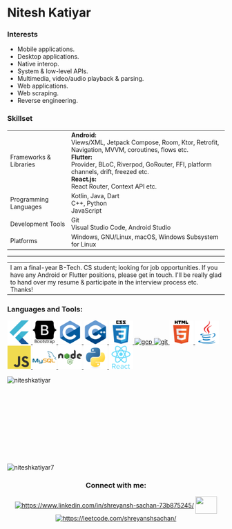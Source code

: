 # Nitesh Katiyar


### Interests

- Mobile applications.
- Desktop applications.
- Native interop.
- System & low-level APIs.
- Multimedia, video/audio playback & parsing.
- Web applications.
- Web scraping.
- Reverse engineering.


### Skillset

<table>
  <tr>
    <td>Frameworks & Libraries</td>
    <td>
      <strong>Android: </strong><br>
      Views/XML, Jetpack Compose, Room, Ktor, Retrofit, Navigation, MVVM, coroutines, flows etc.
      <br>
      <strong>Flutter: </strong><br>
      Provider, BLoC, Riverpod, GoRouter, FFI, platform channels, drift, freezed etc.
      <br>
      <strong>React.js: </strong><br>
      React Router, Context API etc.
      <br>
    </td>
  </tr>
  <tr>
    <td>Programming Languages</td>
    <td>
      Kotlin, Java, Dart
      <br>
      C++, Python
      <br>
      JavaScript
    </td>
  </tr>
  <tr>
    <td>Development Tools</td>
    <td>
      Git
      <br>
      Visual Studio Code, Android Studio
    </td>
  </tr>
  <tr>
    <td>Platforms</td>
    <td>
      Windows, GNU/Linux, macOS, Windows Subsystem for Linux
    </td>
  </tr>
</table>

<hr>

<table>
  <tr>
    <td>
      I am a final-year B-Tech. CS student; looking for job opportunities. If you have any Android or Flutter positions, please get in touch. I'll be really glad to hand over my resume & participate in the interview process etc.<br>
      Thanks!
    </td>
  </tr>
</table>





<h3 align="left">Languages and Tools:</h3>
<p align="left">

  <a href="https://flutter.com" target="_blank" rel="noreferrer"> <img src="https://raw.githubusercontent.com/devicons/devicon/master/icons/flutter/flutter-original.svg" alt="flutter" width="55" height="55"/> </a>
  <a href="https://getbootstrap.com" target="_blank" rel="noreferrer"> <img src="https://raw.githubusercontent.com/devicons/devicon/master/icons/bootstrap/bootstrap-plain-wordmark.svg" alt="bootstrap" width="55" height="55"/> </a> 
<a href="https://www.cprogramming.com/" target="_blank" rel="noreferrer"> <img src="https://raw.githubusercontent.com/devicons/devicon/master/icons/c/c-original.svg" alt="c" width="55" height="55"/> </a> 
<a href="https://www.w3schools.com/cpp/" target="_blank" rel="noreferrer"> <img src="https://raw.githubusercontent.com/devicons/devicon/master/icons/cplusplus/cplusplus-original.svg" alt="cplusplus" width="55" height="55"/> </a> 
<a href="https://www.w3schools.com/css/" target="_blank" rel="noreferrer"> <img src="https://raw.githubusercontent.com/devicons/devicon/master/icons/css3/css3-original-wordmark.svg" alt="css3" width="55" height="55"/> </a>
<a href="https://cloud.google.com" target="_blank" rel="noreferrer"> <img src="https://www.vectorlogo.zone/logos/google_cloud/google_cloud-icon.svg" alt="gcp" width="55" height="55"/> </a> 
  <a href="https://git-scm.com/" target="_blank" rel="noreferrer"> <img src="https://www.vectorlogo.zone/logos/git-scm/git-scm-icon.svg" alt="git" width="55" height="55"/> </a>
  <a href="https://www.w3.org/html/" target="_blank" rel="noreferrer"> <img src="https://raw.githubusercontent.com/devicons/devicon/master/icons/html5/html5-original-wordmark.svg" alt="html5" width="55" height="55"/> </a>
  <a href="https://www.java.com" target="_blank" rel="noreferrer"> <img src="https://raw.githubusercontent.com/devicons/devicon/master/icons/java/java-original.svg" alt="java" width="55" height="55"/> </a> 
  <a href="https://developer.mozilla.org/en-US/docs/Web/JavaScript" target="_blank" rel="noreferrer"> <img src="https://raw.githubusercontent.com/devicons/devicon/master/icons/javascript/javascript-original.svg" alt="javascript" width="55" height="55"/> </a>
  <a href="https://www.mysql.com/" target="_blank" rel="noreferrer"> <img src="https://raw.githubusercontent.com/devicons/devicon/master/icons/mysql/mysql-original-wordmark.svg" alt="mysql" width="55" height="55"/> </a>
  <a href="https://nodejs.org" target="_blank" rel="noreferrer"> <img src="https://raw.githubusercontent.com/devicons/devicon/master/icons/nodejs/nodejs-original-wordmark.svg" alt="nodejs" width="55" height="55"/> </a>
  <a href="https://www.python.org" target="_blank" rel="noreferrer"> <img src="https://raw.githubusercontent.com/devicons/devicon/master/icons/python/python-original.svg" alt="python" width="55" height="55"/> </a>
  <a href="https://reactjs.org/" target="_blank" rel="noreferrer"> <img src="https://raw.githubusercontent.com/devicons/devicon/master/icons/react/react-original-wordmark.svg" alt="react" width="55" height="55"/> </a> </p>

  <p><img width="410" height="200" align="left" justify="center" src="https://github-readme-stats.vercel.app/api?username=niteshkatiyar7&show_icons=true&locale=en" alt="niteshkatiyar" /></p>
<p ><img width="414" height="200" align="center" justify="center" src="https://github-readme-streak-stats.herokuapp.com/?user=niteshkatiyar7&" alt="niteshkatiyar7" /></p>

<h3 align="center">Connect with me:</h3>
<p align="center">
<a href="https://www.linkedin.com/in/niteshkatiyar7/" target="blank"><img align="center" src="https://raw.githubusercontent.com/rahuldkjain/github-profile-readme-generator/master/src/images/icons/Social/linked-in-alt.svg" alt="https://www.linkedin.com/in/shreyansh-sachan-73b875245/" height="40" width="50" /></a>
<a href="https://www.instagram.com/sociopath_thor/" target="blank"><img align="center" src="https://raw.githubusercontent.com/rahuldkjain/github-profile-readme-generator/master/src/images/icons/Social/instagram.svg" height="40" width="50" /></a> 
<a href="https://leetcode.com/niteshkatiyar7/" target="blank"><img align="center" src="https://raw.githubusercontent.com/rahuldkjain/github-profile-readme-generator/master/src/images/icons/Social/leet-code.svg" alt="https://leetcode.com/shreyanshsachan/" height="40" width="50" /></a>
